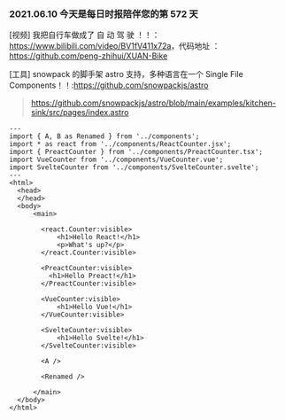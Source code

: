 ### 2021.06.10 今天是每日时报陪伴您的第 572 天

[视频] 我把自行车做成了 自 动 驾 驶 ！！：<https://www.bilibili.com/video/BV1fV411x72a>，代码地址 ：https://github.com/peng-zhihui/XUAN-Bike

[工具] snowpack 的脚手架 astro 支持，多种语言在一个 Single File Components！！:<https://github.com/snowpackjs/astro>

> https://github.com/snowpackjs/astro/blob/main/examples/kitchen-sink/src/pages/index.astro

```
---
import { A, B as Renamed } from '../components';
import * as react from '../components/ReactCounter.jsx';
import { PreactCounter } from '../components/PreactCounter.tsx';
import VueCounter from '../components/VueCounter.vue';
import SvelteCounter from '../components/SvelteCounter.svelte';
---
<html>
  <head>
  </head>
  <body>
      <main>

        <react.Counter:visible>
            <h1>Hello React!</h1>
            <p>What's up?</p>
        </react.Counter:visible>

        <PreactCounter:visible>
          <h1>Hello Preact!</h1>
        </PreactCounter:visible>

        <VueCounter:visible>
            <h1>Hello Vue!</h1>
        </VueCounter:visible>

        <SvelteCounter:visible>
            <h1>Hello Svelte!</h1>
        </SvelteCounter:visible>

        <A />

        <Renamed />

      </main>
  </body>
</html>
```
